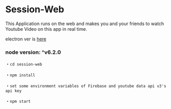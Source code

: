 # Session-Web

This Application runs on the web and makes you and your friends to watch Youtube Video on this app in real time.

electron ver is [here](https://github.com/seiya1121/session-desktop)

### node version: ^v6.2.0

・```cd session-web```

・```npm install```

・```set some environment variables of Firebase and youtube data api v3's api key```

・```npm start```
